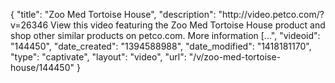 {
    "title": "Zoo Med Tortoise House",
    "description": "http:\/\/video.petco.com\/?v=26346 View this video featuring the Zoo Med Tortoise House product and shop other similar products on petco.com. More information [...",
    "videoid": "144450",
    "date_created": "1394588988",
    "date_modified": "1418181170",
    "type": "captivate",
    "layout": "video",
    "url": "\/v\/zoo-med-tortoise-house\/144450"
}